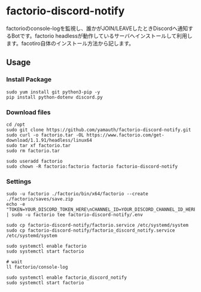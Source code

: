# factorio-discord-notify
factorioのconsole-logを監視し、誰かがJOIN/LEAVEしたときDiscordへ通知するBotです。factorio headlessが動作しているサーバへインストールして利用します。facotiro自体のインストール方法から記します。

## Usage
### Install Package
```
sudo yum install git python3-pip -y
pip install python-dotenv discord.py
```

### Download files
```
cd /opt
sudo git clone https://github.com/yamauth/factorio-discord-notify.git
sudo curl -o factorio.tar -OL https://www.factorio.com/get-download/1.1.91/headless/linux64
sudo tar xf factorio.tar
sudo rm factorio.tar

sudo useradd factorio
sudo chown -R factorio:factorio factorio factorio-discord-notify
```

### Settings
```
sudo -u factorio ./factorio/bin/x64/factorio --create ./factorio/saves/save.zip
echo -e "TOKEN=YOUR_DISCORD_TOKEN_HERE\nCHANNEL_ID=YOUR_DISCORD_CHANNEL_ID_HERE" | sudo -u factorio tee factorio-discord-notify/.env

sudo cp factorio-discord-notify/factorio.service /etc/systemd/system
sudo cp factorio-discord-notify/factorio_discord_notify.service /etc/systemd/system

sudo systemctl enable factorio
sudo systemctl start factorio

# wait
ll factorio/console-log

sudo systemctl enable factorio_discord_notify
sudo systemctl start factorio
```